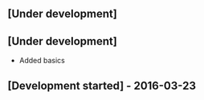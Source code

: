 ## [Under development]

## [Under development]

- Added basics

## [Development started] - 2016-03-23
